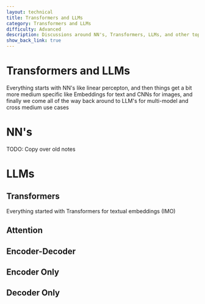 ```yaml
---
layout: technical
title: Transformers and LLMs
category: Transformers and LLMs
difficulty: Advanced
description: Discussions around NN's, Transformers, LLMs, and other topics
show_back_link: true
---
```


# Transformers and LLMs
Everything starts with NN's like linear percepton, and then things get a bit more medium specific like Embeddings for text and CNNs for images, and finally we come all of the way back around to LLM's for multi-model and cross medium use cases

# NN's
TODO: Copy over old notes

# LLMs

## Transformers
Everything started with Transformers for textual embeddings (IMO)

## Attention

## Encoder-Decoder

## Encoder Only

## Decoder Only